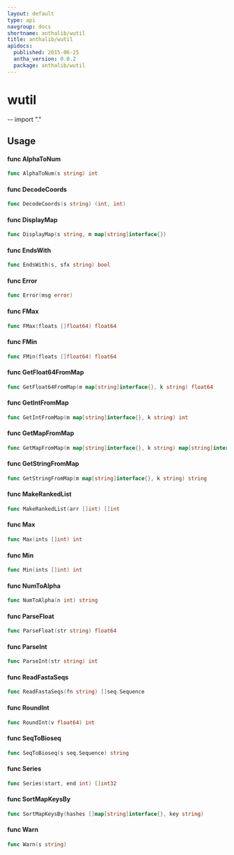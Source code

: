 ```yaml
---
layout: default
type: api
navgroup: docs
shortname: anthalib/wutil
title: anthalib/wutil
apidocs:
  published: 2015-06-25
  antha_version: 0.0.2
  package: anthalib/wutil
---
```

# wutil
--
    import "."


## Usage

#### func  AlphaToNum

```go
func AlphaToNum(s string) int
```

#### func  DecodeCoords

```go
func DecodeCoords(s string) (int, int)
```

#### func  DisplayMap

```go
func DisplayMap(s string, m map[string]interface{})
```

#### func  EndsWith

```go
func EndsWith(s, sfx string) bool
```

#### func  Error

```go
func Error(msg error)
```

#### func  FMax

```go
func FMax(floats []float64) float64
```

#### func  FMin

```go
func FMin(floats []float64) float64
```

#### func  GetFloat64FromMap

```go
func GetFloat64FromMap(m map[string]interface{}, k string) float64
```

#### func  GetIntFromMap

```go
func GetIntFromMap(m map[string]interface{}, k string) int
```

#### func  GetMapFromMap

```go
func GetMapFromMap(m map[string]interface{}, k string) map[string]interface{}
```

#### func  GetStringFromMap

```go
func GetStringFromMap(m map[string]interface{}, k string) string
```

#### func  MakeRankedList

```go
func MakeRankedList(arr []int) []int
```

#### func  Max

```go
func Max(ints []int) int
```

#### func  Min

```go
func Min(ints []int) int
```

#### func  NumToAlpha

```go
func NumToAlpha(n int) string
```

#### func  ParseFloat

```go
func ParseFloat(str string) float64
```

#### func  ParseInt

```go
func ParseInt(str string) int
```

#### func  ReadFastaSeqs

```go
func ReadFastaSeqs(fn string) []seq.Sequence
```

#### func  RoundInt

```go
func RoundInt(v float64) int
```

#### func  SeqToBioseq

```go
func SeqToBioseq(s seq.Sequence) string
```

#### func  Series

```go
func Series(start, end int) []int32
```

#### func  SortMapKeysBy

```go
func SortMapKeysBy(hashes []map[string]interface{}, key string)
```

#### func  Warn

```go
func Warn(s string)
```
